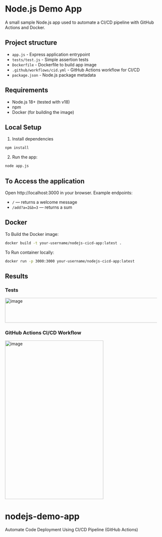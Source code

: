 # Node.js Demo App

A small sample Node.js app used to automate a CI/CD pipeline with GitHub Actions and Docker. 

## Project structure

- `app.js` - Express application entrypoint
- `tests/test.js` - Simple assertion tests
- `Dockerfile` - Dockerfile to build app image
- `.github/workflows/cid.yml` - GitHub Actions workflow for CI/CD
- `package.json` - Node.js package metadata

## Requirements

- Node.js 18+ (tested with v18)
- npm
- Docker (for building the image)

## Local Setup

1. Install dependencies 

```bash
npm install
```

2. Run the app:

```bash
node app.js
```
## To Access the application 
Open http://localhost:3000 in your browser. Example endpoints:

- `/` — returns a welcome message
- `/add?a=2&b=3` — returns a sum

## Docker

To Build the Docker image:

```bash
docker build -t your-username/nodejs-cicd-app:latest .
```

To Run  container locally:

```bash
docker run -p 3000:3000 your-username/nodejs-cicd-app:latest
```

## Results
### Tests 
<img width="585" height="82" alt="image" src="https://github.com/user-attachments/assets/36df6975-22ea-485c-a483-c5b93219a0f5" />


### GitHub Actions CI/CD Workflow
<img width="326" height="524" alt="image" src="https://github.com/user-attachments/assets/08e01e23-acea-4fe0-9018-6aa7b89363fd" />


# nodejs-demo-app
Automate Code Deployment Using CI/CD Pipeline (GitHub Actions)
